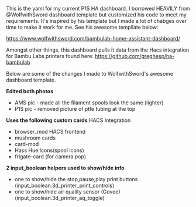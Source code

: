 This is the yaml for my current P1S HA dashboard.
I borrowed HEAVILY from @WolfwithSword dashboard template but customized his code to meet my requirements. 
It's inspired by his template but I made a lot of chabges over time to make it work for me. See his awesome templlate below:

https://www.wolfwithsword.com/bambulab-home-assistant-dashboard/

Amongst other things, this dashboard pulls it data from the Hacs integration for Bambu Labs printers found here:
https://github.com/greghesp/ha-bambulab


Below are some of the changes I made to WolfwithSword's awesome dashboard template.

**Edited both photos**
- AMS pic - made all the filament spools look the same (lighter)
- P1S pic - removed picture of ptfe tubing at the top

**Uses the following custom cards**
HACS Integration
- browser_mod
HACS frontend
- mushroom cards
-	card-mod
-	Hass Hue Icons(spool icons)
-	frigate-card (for camera pop)

**2 input_boolean helpers used to show/hide info**
-	one to show/hide the stop,pause,play print buttons (input_boolean.3d_printer_print_controls)
-	one to show/hide air quality sensor (Govee) (input_boolean.3d_printer_aq_toggle)
